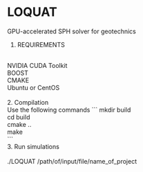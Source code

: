 # LOQUAT<br />
GPU-accelerated SPH solver for geotechnics<br />
1. REQUIREMENTS <br />
<br />
NVIDIA CUDA Toolkit<br />
BOOST<br />
CMAKE<br />
Ubuntu or CentOS<br />
<br />
2. Compilation<br />
Use the following commands
```
mkdir build<br />
cd build<br />
cmake ..<br />
make<br />
```
<br />
3. Run simulations<br />
<br />
./LOQUAT /path/of/input/file/name_of_project<br />
